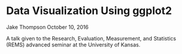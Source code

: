 Data Visualization Using ggplot2
================
Jake Thompson
October 10, 2016

A talk given to the Research, Evaluation, Measurement, and Statistics (REMS)
advanced seminar at the University of Kansas.